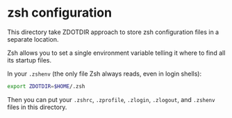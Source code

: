 # zsh configuration

This directory take ZDOTDIR approach to store zsh configuration files in a separate location.

Zsh allows you to set a single environment variable telling it where to find all its startup files.

In your `.zshenv` (the only file Zsh always reads, even in login shells):
```bash
export ZDOTDIR=$HOME/.zsh
```

Then you can put your `.zshrc`, `.zprofile`, `.zlogin`, `.zlogout`, and `.zshenv` files in this directory.